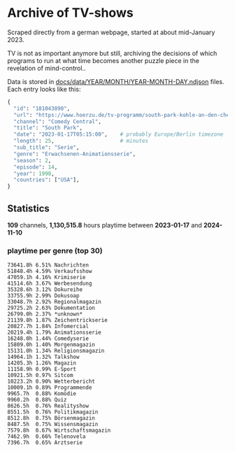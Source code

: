 # Archive of TV-shows

Scraped directly from a german webpage, started at about mid-January 2023.

TV is not as important anymore but still, archiving the decisions of which programs to run at what time
becomes another puzzle piece in the revelation of mind-control.. 

Data is stored in [docs/data/YEAR/MONTH/YEAR-MONTH-DAY.ndjson](docs/data/) files. 
Each entry looks like this:

```python
{
  "id": "181043890", 
  "url": "https://www.hoerzu.de/tv-programm/south-park-kohle-an-den-chefkoch/bid_181043890/", 
  "channel": "Comedy Central", 
  "title": "South Park", 
  "date": "2023-01-17T05:15:00",    # probably Europe/Berlin timezone 
  "length": 25,                     # minutes 
  "sub_title": "Serie", 
  "genre": "Erwachsenen-Animationsserie", 
  "season": 2, 
  "episode": 14, 
  "year": 1998, 
  "countries": ["USA"],
}
```

## Statistics

**109** channels, **1,130,515.8** hours playtime between **2023-01-17** and **2024-11-10**


### playtime per genre (top 30)

    73641.8h 6.51% Nachrichten
    51848.4h 4.59% Verkaufsshow
    47059.1h 4.16% Krimiserie
    41514.6h 3.67% Werbesendung
    35328.6h 3.12% Dokureihe
    33755.9h 2.99% Dokusoap
    33048.7h 2.92% Regionalmagazin
    29725.2h 2.63% Dokumentation
    26799.0h 2.37% *unknown*
    21139.8h 1.87% Zeichentrickserie
    20827.7h 1.84% Infomercial
    20219.4h 1.79% Animationsserie
    16248.0h 1.44% Comedyserie
    15809.0h 1.40% Morgenmagazin
    15131.0h 1.34% Religionsmagazin
    14964.1h 1.32% Talkshow
    14205.3h 1.26% Magazin
    11158.9h 0.99% E-Sport
    10921.5h 0.97% Sitcom
    10223.2h 0.90% Wetterbericht
    10009.1h 0.89% Programmende
    9965.7h  0.88% Komödie
    9960.2h  0.88% Quiz
    8626.5h  0.76% Realityshow
    8551.5h  0.76% Politikmagazin
    8512.8h  0.75% Börsenmagazin
    8487.5h  0.75% Wissensmagazin
    7579.8h  0.67% Wirtschaftsmagazin
    7462.9h  0.66% Telenovela
    7396.7h  0.65% Arztserie
